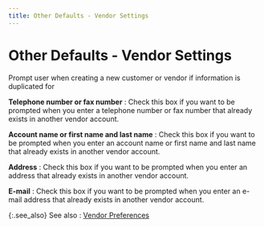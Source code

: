 ```yaml
---
title: Other Defaults - Vendor Settings
---
```


# Other Defaults - Vendor Settings


Prompt user when creating a new customer or vendor if  information is duplicated for


**Telephone number or fax number**
: Check this box if you want to be prompted when you  enter a telephone number or fax number that already exists in another  vendor account.


**Account name or first name and last name**
: Check this box if you want to be prompted when you  enter an account name or first name and last name that already exists  in another vendor account.


**Address**
: Check this box if you want to be prompted when you  enter an address that already exists in another vendor account.


**E-mail**
: Check this box if you want to be prompted when you  enter an e-mail  address that already exists in another vendor account.


{:.see_also}
See also
: [Vendor Preferences]({{site.mv_baseurl}}/vendor-flow-control-and-defaults/vendor_preferences.html)
